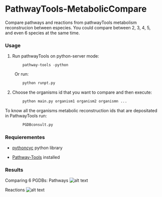 # PathwayTools-MetabolicCompare
Compare pathways and reactions from pathwayTools metabolism reconstrucion between especies. You could compare between 2, 3, 4, 5, and even 6 species at the same time.

### Usage
1) Run pathwayTools on python-server mode:
```
        pathway-tools -python
```
&nbsp; &nbsp; &nbsp; &nbsp; Or run:

```python
        python runpt.py
```

2) Choose the organisms id that you want to compare and then execute:
```python
        python main.py organism1 organism2 organismn ...
```
  To know all the organisms metabolic reconstruction ids that are depositated in PathwayTools run:
```python
        PGDBconsult.py
```
### Requierementes
* [pythoncyc](https://github.com/latendre/PythonCyc) python library

* [Pathway-Tools](http://bioinformatics.ai.sri.com/ptools/installation-guide/released/index.html) installed

### Results

Comparing 6 PGDBs:
Pathways
![alt text](https://github.com/AgustinPardo/PathwayTools-MetabolicCompare/blob/master/vennPathways.png)

Reactions
![alt text](https://github.com/AgustinPardo/PathwayTools-MetabolicCompare/blob/master/vennReactions.png)
